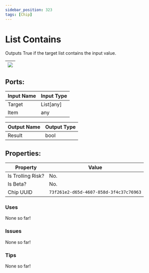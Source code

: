 ```yaml
---
sidebar_position: 323
tags: [Chip]
---
```


# List Contains


Outputs True if the target list contains the input value.

| ![](https://images-ext-2.discordapp.net/external/MPmIaQzlEPmgGWlgi-WxBBXt0Bjv_zWPkg1y1f_sy3s/https/www.recroomcircuits.com/image/circuit/absolute-value?width=206&height=108) |
|-----|

## Ports:

| Input Name | Input Type |
|-----------|-----------|
| Target | List[any] |
| Item | any |

| Output Name | Output Type |
|-----------|-----------|
| Result | bool |

## Properties:

| Property  | Value |
|-------------------|-----------|
| Is Trolling Risk? | No. |
| Is Beta? | No. |
| Chip UUID | `73f261e2-d65d-4607-858d-3f4c37c76963` |

### Uses
None so far!

### Issues
None so far!

### Tips
None so far!
